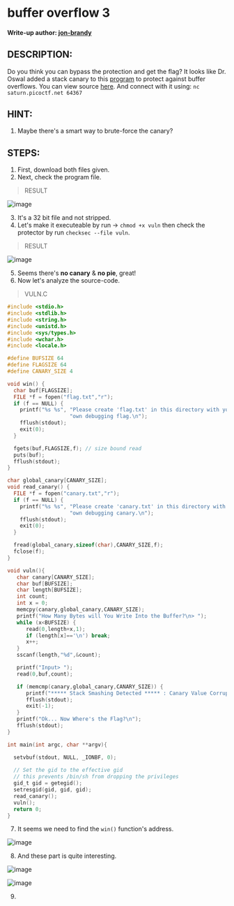 # buffer overflow 3
#### Write-up author: [jon-brandy](https://github.com/jon-brandy)
## DESCRIPTION:
Do you think you can bypass the protection and get the flag?
It looks like Dr. Oswal added a stack canary to this [program](https://github.com/jon-brandy/CTF-WRITE-UP/blob/d6703447a725fc59dc635aa42beeaee467577564/Asset/buffer%20overflow%203/vuln) to protect against buffer overflows. You can view source [here](https://github.com/jon-brandy/CTF-WRITE-UP/blob/d6703447a725fc59dc635aa42beeaee467577564/Asset/buffer%20overflow%203/vuln.c). 
And connect with it using: `nc saturn.picoctf.net 64367`
## HINT:
1. Maybe there's a smart way to brute-force the canary?
## STEPS:
1. First, download both files given.
2. Next, check the program file.

> RESULT

![image](https://user-images.githubusercontent.com/70703371/188170644-2e7f9941-965c-4286-807e-df16404ebcf1.png)

3. It's a 32 bit file and not stripped.
4. Let's make it executeable by run -> `chmod +x vuln` then check the protector by run `checksec --file vuln`.

> RESULT

![image](https://user-images.githubusercontent.com/70703371/188170952-6cd2b3fc-9860-4432-a0be-2169df4c1827.png)

5. Seems there's **no canary** & **no pie**, great!
6. Now let's analyze the source-code.

> VULN.C

```c
#include <stdio.h>
#include <stdlib.h>
#include <string.h>
#include <unistd.h>
#include <sys/types.h>
#include <wchar.h>
#include <locale.h>

#define BUFSIZE 64
#define FLAGSIZE 64
#define CANARY_SIZE 4

void win() {
  char buf[FLAGSIZE];
  FILE *f = fopen("flag.txt","r");
  if (f == NULL) {
    printf("%s %s", "Please create 'flag.txt' in this directory with your",
                    "own debugging flag.\n");
    fflush(stdout);
    exit(0);
  }

  fgets(buf,FLAGSIZE,f); // size bound read
  puts(buf);
  fflush(stdout);
}

char global_canary[CANARY_SIZE];
void read_canary() {
  FILE *f = fopen("canary.txt","r");
  if (f == NULL) {
    printf("%s %s", "Please create 'canary.txt' in this directory with your",
                    "own debugging canary.\n");
    fflush(stdout);
    exit(0);
  }

  fread(global_canary,sizeof(char),CANARY_SIZE,f);
  fclose(f);
}

void vuln(){
   char canary[CANARY_SIZE];
   char buf[BUFSIZE];
   char length[BUFSIZE];
   int count;
   int x = 0;
   memcpy(canary,global_canary,CANARY_SIZE);
   printf("How Many Bytes will You Write Into the Buffer?\n> ");
   while (x<BUFSIZE) {
      read(0,length+x,1);
      if (length[x]=='\n') break;
      x++;
   }
   sscanf(length,"%d",&count);

   printf("Input> ");
   read(0,buf,count);

   if (memcmp(canary,global_canary,CANARY_SIZE)) {
      printf("***** Stack Smashing Detected ***** : Canary Value Corrupt!\n"); // crash immediately
      fflush(stdout);
      exit(-1);
   }
   printf("Ok... Now Where's the Flag?\n");
   fflush(stdout);
}

int main(int argc, char **argv){

  setvbuf(stdout, NULL, _IONBF, 0);
  
  // Set the gid to the effective gid
  // this prevents /bin/sh from dropping the privileges
  gid_t gid = getegid();
  setresgid(gid, gid, gid);
  read_canary();
  vuln();
  return 0;
}

```

7. It seems we need to find the `win()` function's address.

![image](https://user-images.githubusercontent.com/70703371/188172478-79333a8c-77ab-46d1-a766-3b574b24b1ab.png)

8. And these part is quite interesting.

![image](https://user-images.githubusercontent.com/70703371/188172567-1d71dcbf-b669-49ae-97f6-e3f17be89f25.png)

![image](https://user-images.githubusercontent.com/70703371/188172710-681b4d70-526f-4101-9f73-cc981f987f4c.png)


9. 
